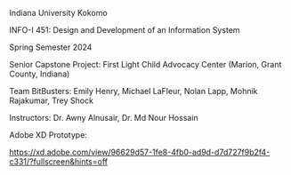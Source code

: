 Indiana University Kokomo

INFO-I 451: Design and Development of an Information System

Spring Semester 2024

Senior Capstone Project: First Light Child Advocacy Center (Marion, Grant County, Indiana)

Team BitBusters: Emily Henry, Michael LaFleur, Nolan Lapp, Mohnik Rajakumar, Trey Shock

Instructors: Dr. Awny Alnusair, Dr. Md Nour Hossain
	
Adobe XD Prototype:

https://xd.adobe.com/view/96629d57-1fe8-4fb0-ad9d-d7d727f9b2f4-c331/?fullscreen&hints=off
